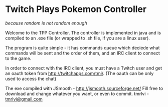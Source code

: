 Twitch Plays Pokemon Controller
===============================

*because random is not random enough*

Welcome to the TPP Controller. The controller is implemented in java and
is compiled to an .exe file (or wrapped to .sh file, if you are a linux user).

The program is quite simple - it has commands queue which deciede what commands
will be sent and the order of them, and an IRC client to connect to the game.

In order to connect with the IRC client, you must have a Twitch user and
get an oauth token from http://twitchapps.com/tmi/. (The oauth can be only used
to access the chat)

The exe compiled with JSmooth - http://jsmooth.sourceforge.net/
Fill free to download and change whatever you want, or even to commit.
tmrlvi - tmrlvi@gmail.com